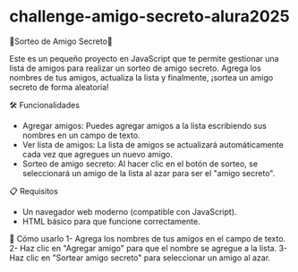 # challenge-amigo-secreto-alura2025

🎉Sorteo de Amigo Secreto🎉

Este es un pequeño proyecto en JavaScript que te permite gestionar una lista de amigos para realizar un sorteo de amigo secreto. Agrega los nombres de tus amigos, actualiza la lista y finalmente, ¡sortea un amigo secreto de forma aleatoria!

🛠️ Funcionalidades

* Agregar amigos: Puedes agregar amigos a la lista escribiendo sus nombres en un campo de texto.
* Ver lista de amigos: La lista de amigos se actualizará automáticamente cada vez que agregues un nuevo amigo.
* Sorteo de amigo secreto: Al hacer clic en el botón de sorteo, se seleccionará un amigo de la lista al azar para ser el "amigo secreto".

📋 Requisitos
* Un navegador web moderno (compatible con JavaScript).
* HTML básico para que funcione correctamente.

🚀 Cómo usarlo
1- Agrega los nombres de tus amigos en el campo de texto.
2- Haz clic en "Agregar amigo" para que el nombre se agregue a la lista.
3- Haz clic en "Sortear amigo secreto" para seleccionar un amigo al azar.

